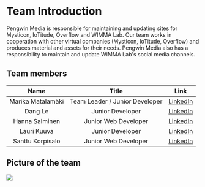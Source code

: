 # Team Introduction

Pengwin Media is responsible for maintaining and updating sites for Mysticon, IoTitude, Overflow and WIMMA Lab. Our team works in cooperation with other virtual companies (Mysticon, IoTitude, Overflow) and produces material and assets for their needs. Pengwin Media also has a responsibility to maintain and update WIMMA Lab's social media channels.

## Team members

| Name | Title | Link |
|:-:|:-:|:-:|
| Marika Matalamäki | Team Leader / Junior Developer | [LinkedIn](https://www.linkedin.com/in/marika-matalamaki/) |
| Dang Le | Junior Developer | [LinkedIn](https://www.linkedin.com/in/dang-nguyen-le/) |
| Hanna Salminen | Junior Web Developer | [LinkedIn](https://www.linkedin.com/in/hanna-pauliina-salminen/) |
| Lauri Kuuva | Junior Developer | [LinkedIn](https://www.linkedin.com/in/lauri-kuuva-149440170/) |
| Santtu Korpisalo | Junior Web Developer | [LinkedIn](https://www.linkedin.com/in/santtu-korpisalo/) |

## Picture of the team


![](../Pengwin.jpg)
